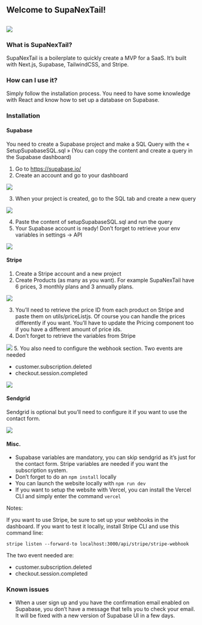 ## Welcome to SupaNexTail!

## ![](https://lh4.googleusercontent.com/0qrns6BGMEh95de3BAE12YRRJceEACWdH09Yj6r7J5MswKG_R6zv7jcHEOUWFiWa7_2Yr6n6m0gSHg7iLa4lb-E0jEqZH6uJHJg3aNjbYO9LGWtCVV4dIi6BKKYUAMiFfvEOtefl)

### What is SupaNexTail?

SupaNexTail is a boilerplate to quickly create a MVP for a SaaS. It’s built with Next.js, Supabase, TailwindCSS, and Stripe.

### How can I use it?

Simply follow the installation process. You need to have some knowledge with React and know how to set up a database on Supabase.

### Installation

#### Supabase

You need to create a Supabase project and make a SQL Query with the « SetupSupabaseSQL.sql » (You can copy the content and create a query in the Supabase dashboard)

1.  Go to https://supabase.io/
2.  Create an account and go to your dashboard

![](https://lh5.googleusercontent.com/8Ry_yqGbMp7-8obVn_62kE4pcyNf5u0FkWe_-Mhec1bHMoGJtCG18HUH2j8DwOyuplOpKoCgoMSOtFvTA3G4kkpDAITo_xI-RgkHo5Brh2aSgcqJjs21ZDsqXD9GxQORw4tn3sPH)

3.  When your project is created, go to the SQL tab and create a new query

![](https://lh6.googleusercontent.com/kg7pBNhb9P49vYOMMVhsD4JiMxXSqRSLFnU_BEDTUH19CYUVEPRmaxg5WC3Ef_M2e5Y23DhV6__h9xFKn2GgXkltWBV4su-h8s8qdsP1GaAGkL1Q7cjqQ-TN57VfnGLD1HZOiCDp)

4.  Paste the content of setupSupabaseSQL.sql and run the query
5.  Your Supabase account is ready! Don’t forget to retrieve your env variables in settings -> API

![](https://lh3.googleusercontent.com/FVmq_BSn4TB6ISx8B7WLa8biEm8kvcexqqzBMLmBtZt30NDz58Q7MV5umD0G_VccZ8LYmE_33z46Z-eLcR4Smg_mnKsU0ybC__tV__Jaet6T_YSJAcebbijvvyFUDLpBOTRty4pV)

#### Stripe

1.  Create a Stripe account and a new project
2.  Create Products (as many as you want). For example SupaNexTail have 6 prices, 3 monthly plans and 3 annually plans.

![](https://lh3.googleusercontent.com/G_MYkYXRoGJb2VhWf9GIP6J5Iis0F2gg1OMdHa6BY-3Rb3VUVGg-fUUOZX6wG1AjFLu-AvgOEml6MkivEZ_8WWaBSrp3OW8lDp7c00o1-TFAa-Z0vCcuL4YTUQcTCuVYQkBbA_Wx)

3.  You’ll need to retrieve the price ID from each product on Stripe and paste them on utils/priceListjs. Of course you can handle the prices differently if you want. You’ll have to update the Pricing component too if you have a different amount of price ids.
4.  Don’t forget to retrieve the variables from Stripe

![](https://lh4.googleusercontent.com/ASiVfOBvKvD_vnKL7rOiVFlyiG6kR_95e6kQHyv7H3grlNt5PRGBhv_pmszrZeJmdF5sWRq41IV4QdwzcoMW0esb9l5pR_aVCCym5I5ksipGhmSCVVaB4gGNa17GUfFD-0DL7HuP) 5. You also need to configure the webhook section. Two events are needed

- customer.subscription.deleted
- checkout.session.completed

![](https://lh3.googleusercontent.com/zYnWdnmHFX2uIpi_UzSIvDvqOP_cO8WWfsL-iRwifqHbiGcUy1322Jj8hMAqfId5oXdHpY26lNg154ASTa5qkoEUtCTnN3JfKVA4WZWAboZVPiaPCp9i4ydV0yuWIfEmtu4NJkhP)

#### Sendgrid

Sendgrid is optional but you’ll need to configure it if you want to use the contact form.

![](https://lh4.googleusercontent.com/9EZ6EcWyc2EEILZJBs2xIEt_eesh2yTMz4WZsm2y8qYgQt-QdiODJfMriwkiBILM3S0iLAGNoN9JETgNp6DOpTIfKgChuY5yaoTBCEzIQwhSflYYJS6EGQrR5s9jRXMHOidTFXf8)

#### Misc.

- Supabase variables are mandatory, you can skip sendgrid as it’s just for the contact form. Stripe variables are needed if you want the subscription system.
- Don’t forget to do an `npm install` locally
- You can launch the website locally with `npm run dev `
- If you want to setup the website with Vercel, you can install the Vercel CLI and simply enter the command `vercel`

Notes:

If you want to use Stripe, be sure to set up your webhooks in the dashboard. If you want to test it locally, install Stripe CLI and use this command line:

```
stripe listen --forward-to localhost:3000/api/stripe/stripe-webhook
```

The two event needed are:

- customer.subscription.deleted
- checkout.session.completed

### Known issues

- When a user sign up and you have the confirmation email enabled on Supabase, you don’t have a message that tells you to check your email. It will be fixed with a new version of Supabase UI in a few days.
